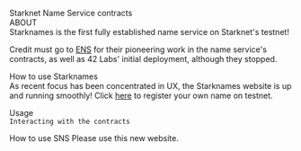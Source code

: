 Starknet Name Service contracts
<br />
ABOUT
<br />
Starknames is the first fully established name service on Starknet's testnet!

Credit must go to [ENS](https://ens.domains/) for their pioneering work in the name service's contracts, as well as 42 Labs' initial deployment, although they stopped.

How to use Starknames
<br />
As recent focus has been concentrated in UX, the Starknames website is up and running smoothly! Click [here](https://www.google.com/) to register your own name on testnet.

Usage
<br />
`Interacting with the contracts`



How to use SNS
Please use this new website.
